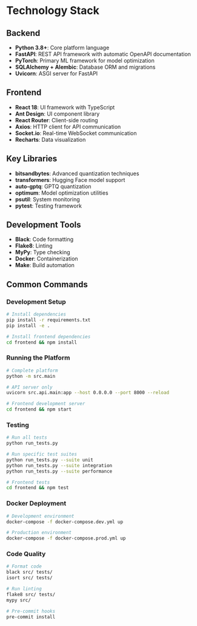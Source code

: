 # Technology Stack

## Backend
- **Python 3.8+**: Core platform language
- **FastAPI**: REST API framework with automatic OpenAPI documentation
- **PyTorch**: Primary ML framework for model optimization
- **SQLAlchemy + Alembic**: Database ORM and migrations
- **Uvicorn**: ASGI server for FastAPI

## Frontend
- **React 18**: UI framework with TypeScript
- **Ant Design**: UI component library
- **React Router**: Client-side routing
- **Axios**: HTTP client for API communication
- **Socket.io**: Real-time WebSocket communication
- **Recharts**: Data visualization

## Key Libraries
- **bitsandbytes**: Advanced quantization techniques
- **transformers**: Hugging Face model support
- **auto-gptq**: GPTQ quantization
- **optimum**: Model optimization utilities
- **psutil**: System monitoring
- **pytest**: Testing framework

## Development Tools
- **Black**: Code formatting
- **Flake8**: Linting
- **MyPy**: Type checking
- **Docker**: Containerization
- **Make**: Build automation

## Common Commands

### Development Setup
```bash
# Install dependencies
pip install -r requirements.txt
pip install -e .

# Install frontend dependencies
cd frontend && npm install
```

### Running the Platform
```bash
# Complete platform
python -m src.main

# API server only
uvicorn src.api.main:app --host 0.0.0.0 --port 8000 --reload

# Frontend development server
cd frontend && npm start
```

### Testing
```bash
# Run all tests
python run_tests.py

# Run specific test suites
python run_tests.py --suite unit
python run_tests.py --suite integration
python run_tests.py --suite performance

# Frontend tests
cd frontend && npm test
```

### Docker Deployment
```bash
# Development environment
docker-compose -f docker-compose.dev.yml up

# Production environment
docker-compose -f docker-compose.prod.yml up
```

### Code Quality
```bash
# Format code
black src/ tests/
isort src/ tests/

# Run linting
flake8 src/ tests/
mypy src/

# Pre-commit hooks
pre-commit install
```